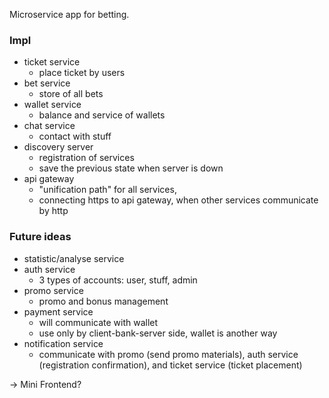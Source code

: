 Microservice app for betting. 

### Impl
* ticket service 
  * place ticket by users
* bet service 
  * store of all bets
* wallet service 
  * balance and service of wallets
* chat service 
  * contact with stuff
* discovery server 
  * registration of services
  * save the previous state when server is down
* api gateway 
  * "unification path" for all services, 
  * connecting https to api gateway, when other services communicate by http

### Future ideas
* statistic/analyse service
* auth service
  * 3 types of accounts: user, stuff, admin
* promo service
  * promo and bonus management
* payment service
  * will communicate with wallet
  * use only by client-bank-server side, wallet is another way
* notification service
  * communicate with promo (send promo materials), auth service (registration confirmation), and ticket service (ticket placement)


-> Mini Frontend?